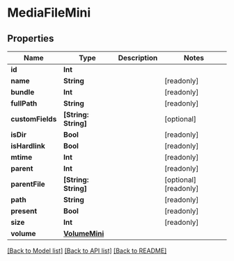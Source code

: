 # MediaFileMini

## Properties

Name | Type | Description | Notes
------------ | ------------- | ------------- | -------------
**id** | **Int** |  | 
**name** | **String** |  | [readonly] 
**bundle** | **Int** |  | [readonly] 
**fullPath** | **String** |  | [readonly] 
**customFields** | **[String: String]** |  | [optional] 
**isDir** | **Bool** |  | [readonly] 
**isHardlink** | **Bool** |  | [readonly] 
**mtime** | **Int** |  | [readonly] 
**parent** | **Int** |  | [readonly] 
**parentFile** | **[String: String]** |  | [optional] [readonly] 
**path** | **String** |  | [readonly] 
**present** | **Bool** |  | [readonly] 
**size** | **Int** |  | [readonly] 
**volume** | [**VolumeMini**](VolumeMini.md) |  | 

[[Back to Model list]](../README.md#documentation-for-models) [[Back to API list]](../README.md#documentation-for-api-endpoints) [[Back to README]](../README.md)



